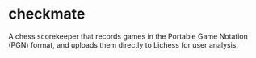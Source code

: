 # checkmate

A chess scorekeeper that records games in the Portable Game Notation (PGN) format, and uploads them directly to Lichess for user analysis.
